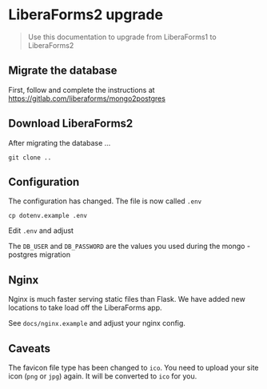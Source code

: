 # LiberaForms2 upgrade

> Use this documentation to upgrade from LiberaForms1 to LiberaForms2

## Migrate the database

First, follow and complete the instructions at https://gitlab.com/liberaforms/mongo2postgres

## Download LiberaForms2

After migrating the database ...
```
git clone ..
```

## Configuration

The configuration has changed. The file is now called `.env`

```
cp dotenv.example .env
```

Edit `.env` and adjust

The `DB_USER` and `DB_PASSWORD` are the values you used during the mongo - postgres migration

## Nginx

Nginx is much faster serving static files than Flask.
We have added new locations to take load off the LiberaForms app.

See `docs/nginx.example` and adjust your nginx config.


## Caveats

The favicon file type has been changed to `ico`. You need to upload your site icon (`png` or `jpg`) again. It will be converted to `ico` for you.
